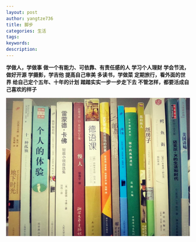 ```yaml
---
layout: post
author: yangtze736
title: 脚步
categories: 生活
tags: 
keywords: 
description:
---
```


**学做人，学做事**
**做一个有能力、可依靠、有责任感的人**
**学习个人理财**
**学会节流，做好开源**
**学摄影，学吉他**
**提高自己审美**
**多读书，学做菜**
**定期旅行，看外面的世界**
**给自己定个五年、十年的计划**
**踏踏实实一步一步走下去**
**不管怎样，都要活成自己喜欢的样子**


![1](/public/img/book.jpg)
